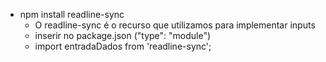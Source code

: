 * npm install readline-sync
    - O readline-sync é o recurso que utilizamos para implementar inputs
    - inserir no package.json ("type": "module")
    - import entradaDados from 'readline-sync';
